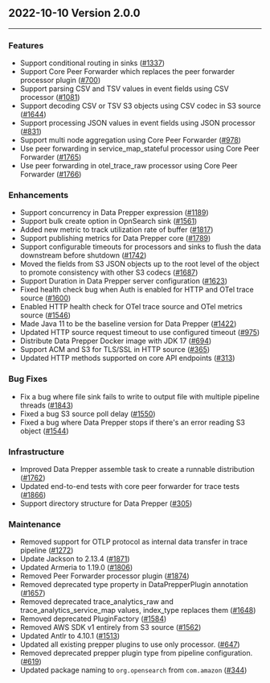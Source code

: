 ## 2022-10-10 Version 2.0.0

---

### Features
* Support conditional routing in sinks ([#1337](https://github.com/opensearch-project/data-prepper/issues/1337))
* Support Core Peer Forwarder which replaces the peer forwarder processor plugin ([#700](https://github.com/opensearch-project/data-prepper/issues/700))
* Support parsing CSV and TSV values in event fields using CSV processor ([#1081](https://github.com/opensearch-project/data-prepper/issues/1081))
* Support decoding CSV or TSV S3 objects using CSV codec in S3 source  ([#1644](https://github.com/opensearch-project/data-prepper/pull/1644))
* Support processing JSON values in event fields using JSON processor ([#831](https://github.com/opensearch-project/data-prepper/issues/831))
* Support multi node aggregation using Core Peer Forwarder ([#978](https://github.com/opensearch-project/data-prepper/issues/978))
* Use peer forwarding in service_map_stateful processor using Core Peer Forwarder ([#1765](https://github.com/opensearch-project/data-prepper/issues/1765))
* Use peer forwarding in otel_trace_raw processor using Core Peer Forwarder ([#1766](https://github.com/opensearch-project/data-prepper/issues/1766))

### Enhancements
* Support concurrency in Data Prepper expression ([#1189](https://github.com/opensearch-project/data-prepper/issues/1189))
* Support bulk create option in OpnSearch sink ([#1561](https://github.com/opensearch-project/data-prepper/pull/1561))
* Added new metric to track utilization rate of buffer ([#1817](https://github.com/opensearch-project/data-prepper/issues/1817))
* Support publishing metrics for Data Prepper core ([#1789](https://github.com/opensearch-project/data-prepper/issues/1789))
* Support configurable timeouts for processors and sinks to flush the data downstream before shutdown ([#1742](https://github.com/opensearch-project/data-prepper/issues/1742))
* Moved the fields from S3 JSON objects up to the root level of the object to promote consistency with other S3 codecs ([#1687](https://github.com/opensearch-project/data-prepper/issues/1687))
* Support Duration in Data Prepper server configuration ([#1623](https://github.com/opensearch-project/data-prepper/issues/1623))
* Fixed health check bug when Auth is enabled for HTTP and OTel trace source ([#1600](https://github.com/opensearch-project/data-prepper/issues/1600))
* Enabled HTTP health check for OTel trace source and OTel metrics source ([#1546](https://github.com/opensearch-project/data-prepper/issues/1546))
* Made Java 11 to be the baseline version for Data Prepper ([#1422](https://github.com/opensearch-project/data-prepper/issues/1422))
* Updated HTTP source request timeout to use configured timeout ([#975](https://github.com/opensearch-project/data-prepper/issues/975))
* Distribute Data Prepper Docker image with JDK 17 ([#694](https://github.com/opensearch-project/data-prepper/issues/694))
* Support ACM and S3 for TLS/SSL in HTTP source ([#365](https://github.com/opensearch-project/data-prepper/issues/365))
* Updated HTTP methods supported on core API endpoints ([#313](https://github.com/opensearch-project/data-prepper/issues/313))

### Bug Fixes
* Fix a bug where file sink fails to write to output file with multiple pipeline threads ([#1843](https://github.com/opensearch-project/data-prepper/issues/1843))
* Fixed a bug S3 source poll delay ([#1550](https://github.com/opensearch-project/data-prepper/issues/1550))
* Fixed a bug where Data Prepper stops if there's an error reading S3 object ([#1544](https://github.com/opensearch-project/data-prepper/issues/1544))

### Infrastructure
* Improved Data Prepper assemble task to create a runnable distribution ([#1762](https://github.com/opensearch-project/data-prepper/issues/1762))
* Updated end-to-end tests with core peer forwarder for trace tests ([#1866](https://github.com/opensearch-project/data-prepper/pull/1866))
* Support directory structure for Data Prepper ([#305](https://github.com/opensearch-project/data-prepper/issues/305))

### Maintenance
* Removed support for OTLP protocol as internal data transfer in trace pipeline ([#1272](https://github.com/opensearch-project/data-prepper/issues/1272))
* Update Jackson to 2.13.4 ([#1871](https://github.com/opensearch-project/data-prepper/pull/1871))
* Updated Armeria to 1.19.0 ([#1806](https://github.com/opensearch-project/data-prepper/issues/1806))
* Removed Peer Forwarder processor plugin ([#1874](https://github.com/opensearch-project/data-prepper/pull/1874))
* Removed deprecated type property in DataPrepperPlugin annotation ([#1657](https://github.com/opensearch-project/data-prepper/issues/1657))
* Removed deprecated trace_analytics_raw and trace_analytics_service_map values, index_type replaces them ([#1648](https://github.com/opensearch-project/data-prepper/issues/1648))
* Removed deprecated PluginFactory ([#1584](https://github.com/opensearch-project/data-prepper/issues/1584))
* Removed AWS SDK v1 entirely from S3 source ([#1562](https://github.com/opensearch-project/data-prepper/issues/1562))
* Updated Antlr to 4.10.1 ([#1513](https://github.com/opensearch-project/data-prepper/issues/1513))
* Updated all existing prepper plugins to use only processor. ([#647](https://github.com/opensearch-project/data-prepper/issues/647))
* Removed deprecated prepper plugin type from pipeline configuration. ([#619](https://github.com/opensearch-project/data-prepper/issues/619))
* Updated package naming to `org.opensearch` from `com.amazon` ([#344](https://github.com/opensearch-project/data-prepper/issues/344))